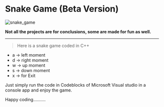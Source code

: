 # Snake Game (Beta Version)

<img align="center" alt="snake_game" src="https://github.com/KharbandaBhavy/Snake_Game_Beta_Version/blob/08f830661ccf9a1398d766b0784184d553e6a7ee/snake_game.png">

**Not all the projects are for conclusions, some are made for fun as well.**

---
> Here is a snake game coded in C++
* a -> left moment
* d -> right moment
* w -> up moment
* s -> down moment
* x -> for Exit

Just simply run the code in Codeblocks of Microsoft Visual studio in a console app and enjoy the game.

Happy coding..........
